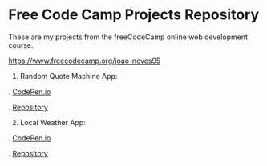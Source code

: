 # Free Code Camp Projects Repository

These are my projects from the freeCodeCamp online web development course.

https://www.freecodecamp.org/joao-neves95


1. Random Quote Machine App:

  . [CodePen.io](https://codepen.io/shivayl/full/MOexdB/)

  . [Repository](https://github.com/joao-neves95/freeCodeCamp/tree/master/Random_Quote_App)


2. Local Weather App:

  . [CodePen.io](https://codepen.io/shivayl/full/POpvzW/)
  
  . [Repository](https://github.com/joao-neves95/freeCodeCamp/tree/master/Weather_App)
